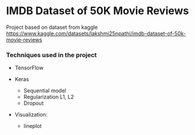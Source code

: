 # IMDB Dataset of 50K Movie Reviews



Project based on dataset from kaggle   
https://www.kaggle.com/datasets/lakshmi25npathi/imdb-dataset-of-50k-movie-reviews

### Techniques used in the project
+ TensorFlow
+ Keras
    + Sequential model
    + Regularization L1, L2
    + Dropout

+ Visualization:
    + lineplot